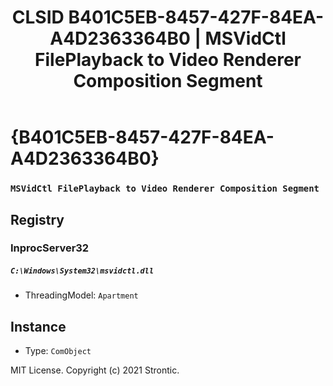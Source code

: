 ﻿---
title: "CLSID B401C5EB-8457-427F-84EA-A4D2363364B0 | MSVidCtl FilePlayback to Video Renderer Composition Segment"
excerpt: What is COM-Object CLSID B401C5EB-8457-427F-84EA-A4D2363364B0?
---

# {B401C5EB-8457-427F-84EA-A4D2363364B0}

### `MSVidCtl FilePlayback to Video Renderer Composition Segment`

## Registry


### InprocServer32

##### `C:\Windows\System32\msvidctl.dll`
* ThreadingModel: `Apartment`

## Instance

* Type: `ComObject`

MIT License. Copyright (c) 2021 Strontic.


